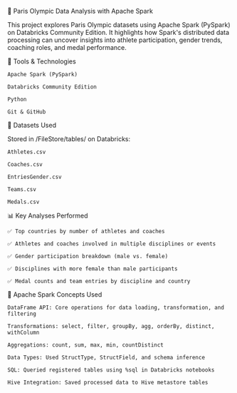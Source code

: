 🏅 Paris Olympic Data Analysis with Apache Spark

This project explores Paris Olympic datasets using Apache Spark (PySpark) on Databricks Community Edition. It highlights how Spark's distributed data processing can uncover insights into athlete participation, gender trends, coaching roles, and medal performance.

🔧 Tools & Technologies

    Apache Spark (PySpark)

    Databricks Community Edition

    Python

    Git & GitHub
    
📁 Datasets Used

Stored in /FileStore/tables/ on Databricks:

    Athletes.csv

    Coaches.csv

    EntriesGender.csv

    Teams.csv

    Medals.csv

📊 Key Analyses Performed

    ✅ Top countries by number of athletes and coaches

    ✅ Athletes and coaches involved in multiple disciplines or events

    ✅ Gender participation breakdown (male vs. female)

    ✅ Disciplines with more female than male participants

    ✅ Medal counts and team entries by discipline and country

🚀 Apache Spark Concepts Used

    DataFrame API: Core operations for data loading, transformation, and filtering

    Transformations: select, filter, groupBy, agg, orderBy, distinct, withColumn

    Aggregations: count, sum, max, min, countDistinct

    Data Types: Used StructType, StructField, and schema inference

    SQL: Queried registered tables using %sql in Databricks notebooks

    Hive Integration: Saved processed data to Hive metastore tables
